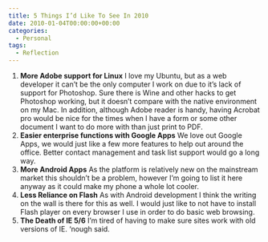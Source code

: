 ```yaml
---
title: 5 Things I’d Like To See In 2010
date: 2010-01-04T00:00:00+00:00
categories:
  - Personal
tags:
  - Reflection
---
```


1.  **More Adobe support for Linux**
    I love my Ubuntu, but as a web developer it can’t be the only computer I work on due to it’s lack of support for Photoshop. Sure there is Wine and other hacks to get Photoshop working, but it doesn’t compare with the native environment on my Mac. In addition, although Adobe reader is handy, having Acrobat pro would be nice for the times when I have a form or some other document I want to do more with than just print to PDF.
2.  **Easier enterprise functions with Google Apps**
    We love out Google Apps, we would just like a few more features to help out around the office. Better contact management and task list support would go a long way.
3.  **More Android Apps**
    As the platform is relatively new on the mainstream market this shouldn’t be a problem, however I’m going to list it here anyway as it could make my phone a whole lot cooler.
4.  **Less Reliance on Flash**
    As with Android development I think the writing on the wall is there for this as well. I would just like to not have to install Flash player on every browser I use in order to do basic web browsing.
5.  **The Death of IE 5/6**
    I’m tired of having to make sure sites work with old versions of IE. ‘nough said.